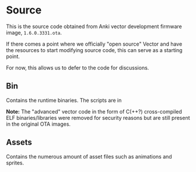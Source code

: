 # Source

This is the source code obtained from Anki vector development firmware image, `1.6.0.3331.ota`.

If there comes a point where we officially "open source" Vector and have the resources to start modifying source code,
this can serve as a starting point.

For now, this allows us to defer to the code for discussions.

## Bin

Contains the runtime binaries. The scripts are in

**Note:** The "advanced" vector code in the form of C(++?) cross-compiled ELF binaries/libraries were removed for
security reasons but are still present in the original OTA images.

## Assets

Contains the numerous amount of asset files such as animations and sprites.
